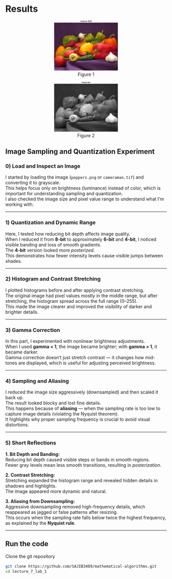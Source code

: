 # Results
<p align="center">
  <img src="lecture_7/Lab_1_Figure_1.png" width="200"><br>Figure 1
</p>
<p align="center">
  <img src="lecture_7/Lab_1_Figure_2.png" width="200"><br>Figure 2
</p>




## Image Sampling and Quantization Experiment

### 0) Load and Inspect an Image
I started by loading the image (`peppers.png` or `cameraman.tif`) and converting it to grayscale.  
This helps focus only on brightness (luminance) instead of color, which is important for understanding sampling and quantization.  
I also checked the image size and pixel value range to understand what I’m working with.

---

### 1) Quantization and Dynamic Range
Here, I tested how reducing bit depth affects image quality.  
When I reduced it from **8-bit** to approximately **6-bit** and **4-bit**, I noticed visible banding and loss of smooth gradients.  
The **4-bit** version looked more *posterized*.  
This demonstrates how fewer intensity levels cause visible jumps between shades.

---

### 2) Histogram and Contrast Stretching
I plotted histograms before and after applying contrast stretching.  
The original image had pixel values mostly in the middle range, but after stretching, the histogram spread across the full range (0–255).  
This made the image clearer and improved the visibility of darker and brighter details.

---

### 3) Gamma Correction
In this part, I experimented with nonlinear brightness adjustments.  
When I used **gamma < 1**, the image became brighter; with **gamma > 1**, it became darker.  
Gamma correction doesn’t just stretch contrast — it changes how mid-tones are displayed, which is useful for adjusting perceived brightness.

---

### 4) Sampling and Aliasing
I reduced the image size aggressively (downsampled) and then scaled it back up.  
The result looked blocky and lost fine details.  
This happens because of **aliasing** — when the sampling rate is too low to capture image details (violating the Nyquist theorem).  
It highlights why proper sampling frequency is crucial to avoid visual distortions.

---

### 5) Short Reflections

**1. Bit Depth and Banding:**  
Reducing bit depth caused visible steps or bands in smooth regions.  
Fewer gray levels mean less smooth transitions, resulting in *posterization*.

**2. Contrast Stretching:**  
Stretching expanded the histogram range and revealed hidden details in shadows and highlights.  
The image appeared more dynamic and natural.

**3. Aliasing from Downsampling:**  
Aggressive downsampling removed high-frequency details, which reappeared as jagged or false patterns after resizing.  
This occurs when the sampling rate falls below twice the highest frequency, as explained by the **Nyquist rule**.

---



## Run the code

Clone the git repository

```bash
git clone https://github.com/SAJIB3489/mathematical-algorithms.git
cd lecture_7_lab_1
```